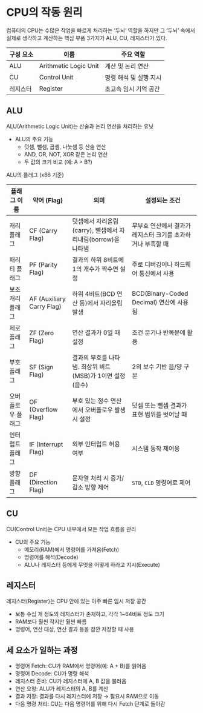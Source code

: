 # CPU의 작동 원리
컴퓨터의 CPU는 수많은 작업을 빠르게 처리하는 ‘두뇌’ 역할을 하지만 그 ‘두뇌’ 속에서 실제로 생각하고 계산하는 핵심 부품 3가지가 ALU, CU, 레지스터가 있다.

| 구성 요소 | 이름                    | 주요 역할         |
| ----- | --------------------- | ------------- |
| ALU   | Arithmetic Logic Unit | 계산 및 논리 연산    |
| CU    | Control Unit          | 명령 해석 및 실행 지시 |
| 레지스터  | Register              | 초고속 임시 기억 공간  |

## ALU
ALU(Arithmetic Logic Unit)는 산술과 논리 연산을 처리하는 유닛

- ALU의 주요 기능
    - 덧셈, 뺄셈, 곱셈, 나눗셈 등 산술 연산
    - AND, OR, NOT, XOR 같은 논리 연산
    - 두 값의 크기 비교 (예: A > B?)

ALU의 플래그 (x86 기준)

| 플래그 이름    | 약어 (Flag)                 | 의미                                       | 설정되는 조건                           |
| --------- | ------------------------- | ---------------------------------------- | --------------------------------- |
| 캐리 플래그    | CF (Carry Flag)           | 덧셈에서 자리올림(carry), 뺄셈에서 자리내림(borrow)을 나타냄 | 무부호 연산에서 결과가 레지스터 크기를 초과하거나 부족할 때 |
| 패리티 플래그   | PF (Parity Flag)          | 결과의 하위 8비트에 1의 개수가 짝수면 설정                | 주로 디버깅이나 하드웨어 통신에서 사용             |
| 보조 캐리 플래그 | AF (Auxiliary Carry Flag) | 하위 4비트(BCD 연산 등)에서 자리올림 발생               | BCD(Binary-Coded Decimal) 연산에 사용됨 |
| 제로 플래그    | ZF (Zero Flag)            | 연산 결과가 0일 때 설정                           | 조건 분기나 반복문에 활용                    |
| 부호 플래그    | SF (Sign Flag)            | 결과의 부호를 나타냄. 최상위 비트(MSB)가 1이면 설정 (음수)    | 2의 보수 기반 음/양 구분                   |
| 오버플로우 플래그 | OF (Overflow Flag)        | 부호 있는 정수 연산에서 오버플로우 발생 시 설정              | 덧셈 또는 뺄셈 결과가 표현 범위를 벗어날 때         |
| 인터럽트 플래그  | IF (Interrupt Flag)       | 외부 인터럽트 허용 여부                            | 시스템 동작 제어용                        |
| 방향 플래그    | DF (Direction Flag)       | 문자열 처리 시 증가/감소 방향 제어                     | `STD`, `CLD` 명령어로 제어              |


## CU
CU(Control Unit)는 CPU 내부에서 모든 작업 흐름을 관리

- CU의 주요 기능
    - 메모리(RAM)에서 명령어를 가져옴(Fetch)
    - 명령어를 해석(Decode)
    - ALU나 레지스터 등에게 무엇을 어떻게 하라고 지시(Execute)

## 레지스터
레지스터(Register)는 CPU 안에 있는 아주 빠른 임시 저장 공간

- 보통 수십 개 정도의 레지스터가 존재하고, 각각 1~64비트 정도 크기
- RAM보다 훨씬 작지만 훨씬 빠름
- 명령어, 연산 대상, 연산 결과 등을 잠깐 저장할 때 사용

## 세 요소가 일하는 과정

- 명령어 Fetch: CU가 RAM에서 명령어(예: A + B)를 읽어옴
- 명령어 Decode: CU가 명령 해석
- 레지스터 준비: CU가 레지스터에 A, B 값을 불러옴
- 연산 요청: ALU가 레지스터의 A, B를 계산
- 결과 저장: 결과를 다시 레지스터에 저장 → 필요시 RAM으로 이동
- 다음 명령 처리: CU는 다음 명령어를 위해 다시 Fetch 단계로 돌아감